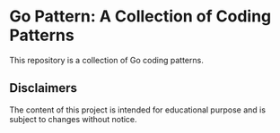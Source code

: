 # Go Pattern: A Collection of Coding Patterns

This repository is a collection of Go coding patterns.

## Disclaimers

The content of this project is intended for educational purpose and is subject to changes without notice.
